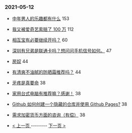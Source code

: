### 2021-05-12 
- [中年男人的乐趣都有什么](https://www.v2ex.com/t/776398) 153
- [我又被爱奇艺索赔了 100 万](https://www.v2ex.com/t/776461) 112
- [相互宝有必要继续开吗？](https://www.v2ex.com/t/776375) 60
- [深圳有兄弟是联通卡吗？想问问手机信号如何。](https://www.v2ex.com/t/776326) 47
- [房奴](https://www.v2ex.com/t/776467) 44
- [有清爽不油腻的防晒霜推荐吗？](https://www.v2ex.com/t/776445) 44
- [牙疼是真要命](https://www.v2ex.com/t/776511) 38
- [家用台式电脑有推荐嘛？感谢！](https://www.v2ex.com/t/776369) 38
- [Github 如何创建一个隐藏的仓库并使用 Github Pages?](https://www.v2ex.com/t/776373) 38
- [需求加密货币方面的咨询（有偿）](https://www.v2ex.com/t/776408) 38 

- [ < 上一页 ](https://github.com/able8/v2ex-hot-record/blob/master/2021-05-11.md) -------- [ 下一页 > ](https://github.com/able8/v2ex-hot-record/blob/master/2021-05-13.md)